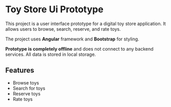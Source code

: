 # Toy Store Ui Prototype

This project is a user interface prototype for a digital toy store application. It allows users to browse, search, reserve, and rate toys.

The project uses **Angular** framework and **Bootstrap** for styling.

**Prototype is completely offline** and does not connect to any backend services. All data is stored in local storage.

## Features

- Browse toys
- Search for toys
- Reserve toys
- Rate toys
